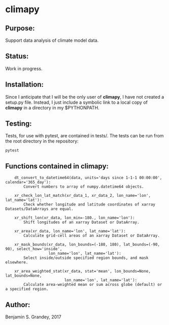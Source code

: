 # climapy

## Purpose:
Support data analysis of climate model data.

## Status:
Work in progress.

## Installation:
Since I anticipate that I will be the only user of **climapy**, I have not created a setup.py file. Instead, I just include a symbolic link to a local copy of **climapy** in a directory in my $PYTHONPATH.

## Testing:
Tests, for use with pytest, are contained in tests/. The tests can be run from the root directory in the repository:
```
pytest
```

## Functions contained in climapy:
```
    dt_convert_to_datetime64(data, units='days since 1-1-1 00:00:00', calendar='365_day'):
        Convert numbers to array of numpy.datetime64 objects.

    xr_check_lon_lat_match(xr_data_1, xr_data_2, lon_name='lon', lat_name='lat'):
        Check whether longitude and latitude coordinates of xarray Datasets/DataArrays are equal.

    xr_shift_lon(xr_data, lon_min=-180., lon_name='lon'):
        Shift longitudes of an xarray Dataset or DataArray.

    xr_area(xr_data, lon_name='lon', lat_name='lat'):
        Calculate grid-cell areas of an xarray Dataset or DataArray.

    xr_mask_bounds(xr_data, lon_bounds=(-180, 180), lat_bounds=(-90, 90), select_how='inside',
                   lon_name='lon', lat_name='lat'):
        Select inside/outside specified region bounds, and mask elsewhere.

    xr_area_weighted_stat(xr_data, stat='mean', lon_bounds=None, lat_bounds=None,
                          lon_name='lon', lat_name='lat'):
        Calculate area-weighted mean or sum across globe (default) or a specified region.
```

## Author:
Benjamin S. Grandey, 2017
